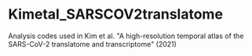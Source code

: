 # Kimetal_SARSCOV2translatome
Analysis codes used in Kim et al. "A high-resolution temporal atlas of the SARS-CoV-2 translatome and transcriptome" (2021)
